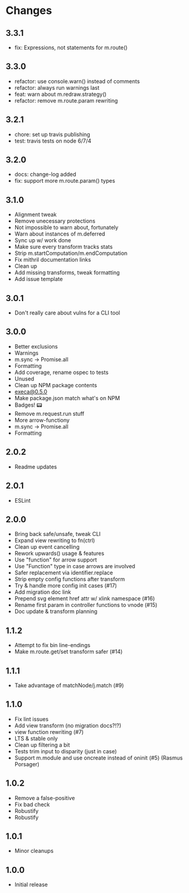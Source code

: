 # Changes

## 3.3.1

- fix: Expressions, not statements for m.route()

## 3.3.0

- refactor: use console.warn() instead of comments
- refactor: always run warnings last
- feat: warn about m.redraw.strategy()
- refactor: remove m.route.param rewriting

## 3.2.1

- chore: set up travis publishing
- test: travis tests on node 6/7/4

## 3.2.0

- docs: change-log added
- fix: support more m.route.param() types

## 3.1.0

- Alignment tweak
- Remove unecessary protections
- Not impossible to warn about, fortunately
- Warn about instances of m.deferred
- Sync up w/ work done
- Make sure every transform tracks stats
- Strip m.startComputation/m.endComputation
- Fix mithril documentation links
- Clean up
- Add missing transforms, tweak formatting
- Add issue template

## 3.0.1

- Don't really care about vulns for a CLI tool

## 3.0.0

- Better exclusions
- Warnings
- m.sync -> Promise.all
- Formatting
- Add coverage, rename ospec to tests
- Unused
- Clean up NPM package contents
- execa@0.5.0
- Make package.json match what's on NPM
- Badges! :pager:
- Remove m.request.run stuff
- More arrow-functiony
- m.sync -> Promise.all
- Formatting

## 2.0.2

- Readme updates

## 2.0.1

- ESLint

## 2.0.0

- Bring back safe/unsafe, tweak CLI
- Expand view rewriting to fn(ctrl)
- Clean up event cancelling
- Rework upwards() usage & features
- Use "function" for arrow support
- Use "Function" type in case arrows are involved
- Safer replacement via identifier.replace
- Strip empty config functions after transform
- Try & handle more config init cases (#17)
- Add migration doc link
- Prepend svg element href attr w/ xlink namespace (#16)
- Rename first param in controller functions to vnode (#15)
- Doc update & transform planning

## 1.1.2

- Attempt to fix bin line-endings
- Make m.route.get/set transform safer (#14)

## 1.1.1

- Take advantage of matchNode/j.match (#9)

## 1.1.0

- Fix lint issues
- Add view transform (no migration docs?!?)
- view function rewriting (#7)
- LTS & stable only
- Clean up filtering a bit
- Tests trim input to disparity (just in case)
- Support m.module and use oncreate instead of oninit (#5) (Rasmus Porsager)

## 1.0.2

- Remove a false-positive
- Fix bad check
- Robustify
- Robustify

## 1.0.1

- Minor cleanups

## 1.0.0

- Initial release


